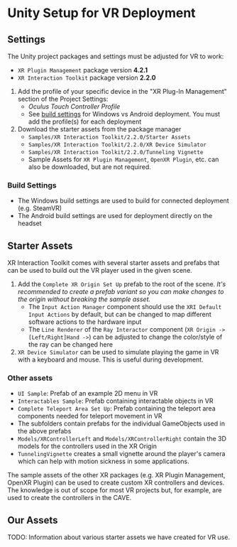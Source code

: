 # Unity Setup for VR Deployment

## Settings

The Unity project packages and settings must be adjusted for VR to work:

- `XR Plugin Management` package version **4.2.1**
- `XR Interaction Toolkit` package version **2.2.0**

1. Add the profile of your specific device in the "XR Plug-In Management" section of the Project Settings:
   - _Oculus Touch Controller Profile_
   - See [build settings](#build-settings) for Windows vs Android deployment. You must add the profile(s) for each deployment
2. Download the starter assets from the package manager
   - `Samples/XR Interaction Toolkit/2.2.0/Starter Assets`
   - `Samples/XR Interaction Toolkit/2.2.0/XR Device Simulator`
   - `Samples/XR Interaction Toolkit/2.2.0/Tunneling Vignette`
   - Sample Assets for `XR Plugin Management`, `OpenXR Plugin`, etc. can also be downloaded, but are not required.

### Build Settings

- The Windows build settings are used to build for connected deployment (e.g. SteamVR)
- The Android build settings are used for deployment directly on the headset

## Starter Assets

XR Interaction Toolkit comes with several starter assets and prefabs that can be used to build out the VR player used in the given scene.

1. Add the `Complete XR Origin Set Up` prefab to the root of the scene. _It's recommended to create a prefab variant so you can make changes to the origin without breaking the sample asset._
   - The `Input Action Manager` component should use the `XRI Default Input Actions` by default, but can be changed to map different software actions to the hardware input
   - The `Line Renderer` of the `Ray Interactor` component (`XR Origin -> [Left/Right]Hand ->`) can be adjusted to change the color/style of the ray can be changed here
2. `XR Device Simulator` can be used to simulate playing the game in VR with a keyboard and mouse. This is useful during development.

### Other assets

- `UI Sample`: Prefab of an example 2D menu in VR
- `Interactables Sample`: Prefab containing interactable objects in VR
- `Complete Teleport Area Set Up`: Prefab containing the teleport area components needed for teleport movement in VR
- The subfolders contain prefabs for the individual GameObjects used in the above prefabs
- `Models/XRControllerLeft` and `Models/XRControllerRight` contain the 3D models for the controllers used in the XR Origin
- `TunnelingVignette` creates a small vignette around the player's camera which can help with motion sickness in some applications.

The sample assets of the other XR packages (e.g. XR Plugin Management, OpenXR Plugin) can be used to create custom XR controllers and devices. The knowledge is out of scope for most VR projects but, for example, are used to create the controllers in the CAVE.

## Our Assets

TODO: Information about various starter assets we have created for VR use.

